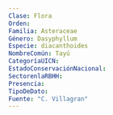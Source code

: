 ```yaml
---
Clase: Flora
Orden: 
Familia: Asteraceae
Género: Dasyphyllum
Especie: diacanthoides
NombreComún: Tayú
CategoríaUICN: 
EstadoConservaciónNacional: 
SectorenlaRBHH: 
Presencia: 
TipoDeDato: 
Fuente: "C. Villagran"
---
```

